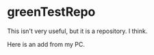 greenTestRepo
=============

This isn't very useful, but it is a repository. I think.

Here is an add from my PC.
